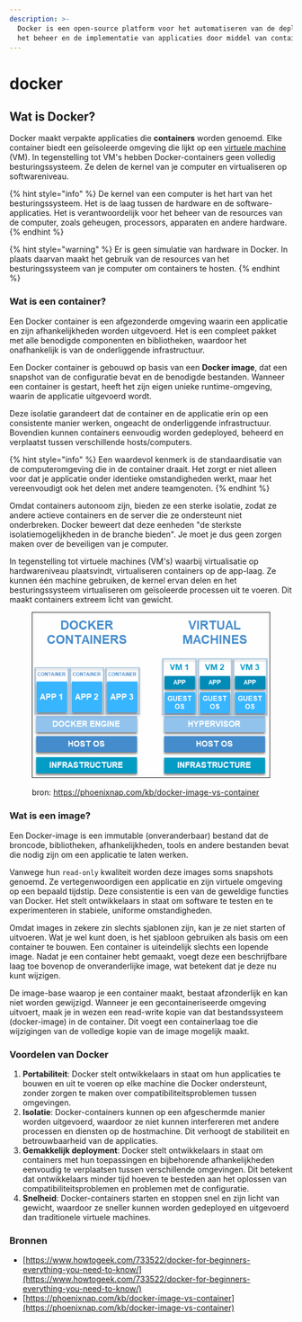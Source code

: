 ```yaml
---
description: >-
  Docker is een open-source platform voor het automatiseren van de deployment,
  het beheer en de implementatie van applicaties door middel van containers.
---
```


# docker

## Wat is Docker?

Docker maakt verpakte applicaties die **containers** worden genoemd. Elke container biedt een geïsoleerde omgeving die lijkt op een [virtuele machine](https://www.vmware.com/topics/glossary/content/virtual-machine.html) (VM). In tegenstelling tot VM's hebben Docker-containers geen volledig besturingssysteem. Ze delen de kernel van je computer en virtualiseren op softwareniveau.

{% hint style="info" %}
De kernel van een computer is het hart van het besturingssysteem. Het is de laag tussen de hardware en de software-applicaties. Het is verantwoordelijk voor het beheer van de resources van de computer, zoals geheugen, processors, apparaten en andere hardware.
{% endhint %}

{% hint style="warning" %}
Er is geen simulatie van hardware in Docker. In plaats daarvan maakt het gebruik van de resources van het besturingssysteem van je computer om containers te hosten.
{% endhint %}

### Wat is een container?

Een Docker container is een afgezonderde omgeving waarin een applicatie en zijn afhankelijkheden worden uitgevoerd. Het is een compleet pakket met alle benodigde componenten en bibliotheken, waardoor het onafhankelijk is van de onderliggende infrastructuur.

Een Docker container is gebouwd op basis van een **Docker image**, dat een snapshot van de configuratie bevat en de benodigde bestanden. Wanneer een container is gestart, heeft het zijn eigen unieke runtime-omgeving, waarin de applicatie uitgevoerd wordt.

Deze isolatie garandeert dat de container en de applicatie erin op een consistente manier werken, ongeacht de onderliggende infrastructuur. Bovendien kunnen containers eenvoudig worden gedeployed, beheerd en verplaatst tussen verschillende hosts/computers.

{% hint style="info" %}
Een waardevol kenmerk is de standaardisatie van de computeromgeving die in de container draait. Het zorgt er niet alleen voor dat je applicatie onder identieke omstandigheden werkt, maar het vereenvoudigt ook het delen met andere teamgenoten.
{% endhint %}

Omdat containers autonoom zijn, bieden ze een sterke isolatie, zodat ze andere actieve containers en de server die ze ondersteunt niet onderbreken. Docker beweert dat deze eenheden "de sterkste isolatiemogelijkheden in de branche bieden". Je moet je dus geen zorgen maken over de beveiligen van je computer.

In tegenstelling tot virtuele machines (VM's) waarbij virtualisatie op hardwareniveau plaatsvindt, virtualiseren containers op de app-laag. Ze kunnen één machine gebruiken, de kernel ervan delen en het besturingssysteem virtualiseren om geïsoleerde processen uit te voeren. Dit maakt containers extreem licht van gewicht.

<figure><img src="../images/docker/image (27).png" alt=""><figcaption><p>bron: <a href="https://phoenixnap.com/kb/docker-image-vs-container">https://phoenixnap.com/kb/docker-image-vs-container</a></p></figcaption></figure>

### Wat is een image?

Een Docker-image is een immutable (onveranderbaar) bestand dat de broncode, bibliotheken, afhankelijkheden, tools en andere bestanden bevat die nodig zijn om een applicatie te laten werken.

Vanwege hun `read-only` kwaliteit worden deze images soms snapshots genoemd. Ze vertegenwoordigen een applicatie en zijn virtuele omgeving op een bepaald tijdstip. Deze consistentie is een van de geweldige functies van Docker. Het stelt ontwikkelaars in staat om software te testen en te experimenteren in stabiele, uniforme omstandigheden.

Omdat images in zekere zin slechts sjablonen zijn, kan je ze niet starten of uitvoeren. Wat je wel kunt doen, is het sjabloon gebruiken als basis om een container te bouwen. Een container is uiteindelijk slechts een lopende image. Nadat je een container hebt gemaakt, voegt deze een beschrijfbare laag toe bovenop de onveranderlijke image, wat betekent dat je deze nu kunt wijzigen.

De image-base waarop je een container maakt, bestaat afzonderlijk en kan niet worden gewijzigd. Wanneer je een gecontaineriseerde omgeving uitvoert, maak je in wezen een read-write kopie van dat bestandssysteem (docker-image) in de container. Dit voegt een containerlaag toe die wijzigingen van de volledige kopie van de image mogelijk maakt.

### Voordelen van Docker

1. **Portabiliteit**: Docker stelt ontwikkelaars in staat om hun applicaties te bouwen en uit te voeren op elke machine die Docker ondersteunt, zonder zorgen te maken over compatibiliteitsproblemen tussen omgevingen.
2. **Isolatie**: Docker-containers kunnen op een afgeschermde manier worden uitgevoerd, waardoor ze niet kunnen interfereren met andere processen en diensten op de hostmachine. Dit verhoogt de stabiliteit en betrouwbaarheid van de applicaties.
3. **Gemakkelijk deployment**: Docker stelt ontwikkelaars in staat om containers met hun toepassingen en bijbehorende afhankelijkheden eenvoudig te verplaatsen tussen verschillende omgevingen. Dit betekent dat ontwikkelaars minder tijd hoeven te besteden aan het oplossen van compatibiliteitsproblemen en problemen met de configuratie.
4. **Snelheid**: Docker-containers starten en stoppen snel en zijn licht van gewicht, waardoor ze sneller kunnen worden gedeployed en uitgevoerd dan traditionele virtuele machines.

### Bronnen

* [https://www.howtogeek.com/733522/docker-for-beginners-everything-you-need-to-know/](https://www.howtogeek.com/733522/docker-for-beginners-everything-you-need-to-know/)
* [https://phoenixnap.com/kb/docker-image-vs-container](https://phoenixnap.com/kb/docker-image-vs-container)
